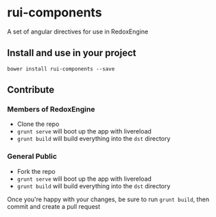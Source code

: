 # rui-components

A set of angular directives for use in RedoxEngine

## Install and use in your project
`bower install rui-components --save`

## Contribute

### Members of RedoxEngine
* Clone the repo
* `grunt serve` will boot up the app with livereload
* `grunt build` will build everything into the `dst` directory

### General Public
* Fork the repo
* `grunt serve` will boot up the app with livereload
* `grunt build` will build everything into the `dst` directory

Once you're happy with your changes, be sure to run `grunt build`, then commit and create a pull request